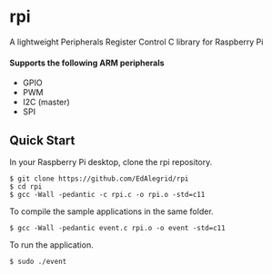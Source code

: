 # rpi
A lightweight Peripherals Register Control C library for Raspberry Pi

#### Supports the following ARM peripherals

* GPIO 
* PWM  
* I2C (master)  
* SPI


## Quick Start

In your Raspberry Pi desktop, clone the rpi repository.
```console
$ git clone https://github.com/EdAlegrid/rpi
$ cd rpi
$ gcc -Wall -pedantic -c rpi.c -o rpi.o -std=c11
```

To compile the sample applications in the same folder.
```console
$ gcc -Wall -pedantic event.c rpi.o -o event -std=c11
```

To run the application.
```console
$ sudo ./event
```
